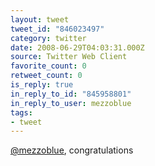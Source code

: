 ```yaml
---
layout: tweet
tweet_id: "846023497"
category: twitter
date: 2008-06-29T04:03:31.000Z
source: Twitter Web Client
favorite_count: 0
retweet_count: 0
is_reply: true
in_reply_to_id: "845958801"
in_reply_to_user: mezzoblue
tags:
- tweet
---
```


[@mezzoblue](https://twitter.com/@mezzoblue), congratulations
